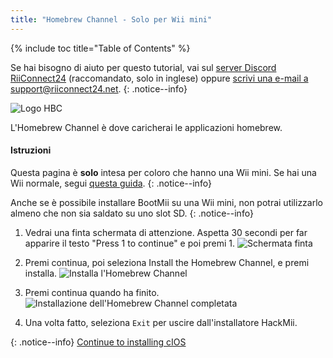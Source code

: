 ```yaml
---
title: "Homebrew Channel - Solo per Wii mini"
---
```


{% include toc title="Table of Contents" %}

Se hai bisogno di aiuto per questo tutorial, vai sul [server Discord RiiConnect24](https://discord.gg/b4Y7jfD) (raccomandato, solo in inglese) oppure [scrivi una e-mail a support@riiconnect24.net](mailto:support@riiconnect24.net).
{: .notice--info}

![Logo HBC](/images/hbc.png)

L'Homebrew Channel è dove caricherai le applicazioni homebrew.

#### Istruzioni
Questa pagina è **solo** intesa per coloro che hanno una Wii mini. Se hai una Wii normale, segui [questa guida](hbc).
{: .notice--info}

Anche se è possibile installare BootMii su una Wii mini, non potrai utilizzarlo almeno che non sia saldato su uno slot SD.
{: .notice--info}

1. Vedrai una finta schermata di attenzione. Aspetta 30 secondi per far apparire il testo "Press 1 to continue" e poi premi 1. ![Schermata finta](/images/Wii/ScamScreen.png)

1. Premi continua, poi seleziona Install the Homebrew Channel, e premi installa. ![Installa l'Homebrew Channel](/images/Wii/InstallHomebrewChannel.png)

1. Premi continua quando ha finito. ![Installazione dell'Homebrew Channel completata](/images/Wii/SuccessHBC.png)


1. Una volta fatto, seleziona `Exit` per uscire dall'installatore HackMii.

{: .notice--info}
[Continue to installing cIOS](cios-mini)
